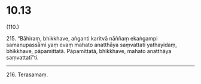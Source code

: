 # 10.13

(110.)

215\. “Bāhiraṃ, bhikkhave, aṅganti karitvā nāññaṃ ekaṅgampi samanupassāmi yaṃ evaṃ mahato anatthāya saṃvattati yathayidaṃ, bhikkhave, pāpamittatā. Pāpamittatā, bhikkhave, mahato anatthāya saṃvattatī”ti.

---

216\. Terasamaṃ.
